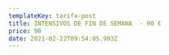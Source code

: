 ```yaml
---
templateKey: tarifa-post
title: INTENSIVOS DE FIN DE SEMANA  - 90 €
price: 90
date: 2021-02-22T09:54:05.993Z
---
```

